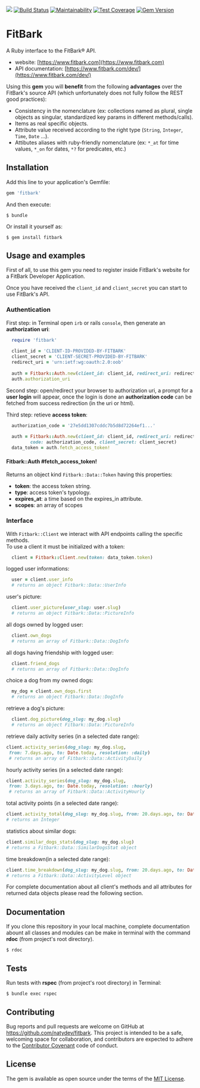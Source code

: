 ![](https://inch-ci.org/github/natydev/fitbark.svg?branch=master&amp;style=flat)
[![Build Status](https://travis-ci.org/natydev/fitbark.png?branch=master)](https://travis-ci.org/natydev/fitbark)
[![Maintainability](https://api.codeclimate.com/v1/badges/20bcd9a6380363916f5e/maintainability)](https://codeclimate.com/github/natydev/fitbark/maintainability)
[![Test Coverage](https://api.codeclimate.com/v1/badges/20bcd9a6380363916f5e/test_coverage)](https://codeclimate.com/github/natydev/fitbark/test_coverage)
[![Gem Version](https://badge.fury.io/rb/fitbark.svg)](https://badge.fury.io/rb/fitbark)


# FitBark

A Ruby interface to the FitBark® API.

* website: [https://www.fitbark.com](https://www.fitbark.com)
* API documentation: [https://www.fitbark.com/dev/](https://www.fitbark.com/dev/)

Using this **gem** you will **benefit** from the following **advantages** over the FitBark's source API (which unfortunately does not fully follow the REST good practices):

* Consistency in the nomenclature (ex: collections named as plural, single objects as singular, standardized key params in different methods/calls).
* Items as real specific objects.
* Attribute value received according to the right type (`String`, `Integer`, `Time`, `Date` ...).
* Attibutes aliases with ruby-friendly nomenclature (ex: `*_at` for time values, `*_on` for dates, `*?` for predicates, etc.)


## Installation

Add this line to your application's Gemfile:

```ruby
gem 'fitbark'
```

And then execute:

    $ bundle

Or install it yourself as:

    $ gem install fitbark


## Usage and examples

First of all, to use this gem you need to register inside FitBark's website for a FitBark Developer Application.

Once you have received the `client_id` and `client_secret` you can start to use FitBark's API.

### Authentication

First step: in Terminal open `irb` or rails `console`, then generate an **authorization uri**:

```ruby
  require 'fitbark'
  
  client_id = 'CLIENT-ID-PROVIDED-BY-FITBARK'
  client_secret = 'CLIENT-SECRET-PROVIDED-BY-FITBARK'
  redirect_uri = 'urn:ietf:wg:oauth:2.0:oob'
  
  auth = Fitbark::Auth.new(client_id: client_id, redirect_uri: redirect_uri)
  auth.authorization_uri
```
Second step: open/redirect your browser to authorization uri, a prompt for a **user login** will appear, once the login is done an **authorization code** can be fetched from success redirection (in the uri or html).

Third step: retieve **access token**:

```ruby
  authorization_code = '27e5dd1307cddc7b5d8d72264ef1...'
  
  auth = Fitbark::Auth.new(client_id: client_id, redirect_uri: redirect_uri,  
         code: authorization_code, client_secret: client_secret)
  data_token = auth.fetch_access_token!
```

#### Fitbark::Auth #fetch\_access\_token!

Returns an object kind `Fitbark::Data::Token` having this properties:

  - **token**: the access token string.
  - **type**: access token's typology.
  - **expires_at**: a time based on the expires_in attribute.
  - **scopes**: an array of scopes

### Interface

With `Fitbark::Client` we interact with API endpoints calling the specific methods.  
To use a client it must be initialized with a token:

```ruby
  client = Fitbark::Client.new(token: data_token.token)
```

logged user informations:

```ruby
  user = client.user_info
  # returns an object Fitbark::Data::UserInfo
```

user's picture:

```ruby
  client.user_picture(user_slug: user.slug)
  # returns an object Fitbark::Data::PictureInfo
```

all dogs owned by logged user:

```ruby
  client.own_dogs
  # returns an array of Fitbark::Data::DogInfo
```

all dogs having friendship with logged user:

```ruby
  client.friend_dogs
  # returns an array of Fitbark::Data::DogInfo
```

choice a dog from my owned dogs:

```ruby
  my_dog = client.own_dogs.first
  # returns an object Fitbark::Data::DogInfo
```

retrieve a dog's picture:

```ruby
  client.dog_picture(dog_slug: my_dog.slug)
  # returns an object Fitbark::Data::PictureInfo
```

retrieve daily activity series (in a selected date range):

```ruby
client.activity_series(dog_slug: my_dog.slug,  
 from: 7.days.ago, to: Date.today, resolution: :daily)
 # returns an array of Fitbark::Data::ActivityDaily
```

hourly activity series (in a selected date range):

```ruby
client.activity_series(dog_slug: my_dog.slug,  
 from: 3.days.ago, to: Date.today, resolution: :hourly)
 # returns an array of Fitbark::Data::ActivityHourly
```

total activity points (in a selected date range):

```ruby
client.activity_total(dog_slug: my_dog.slug, from: 20.days.ago, to: Date.today)
# returns an Integer
```

statistics about similar dogs:

```ruby
client.similar_dogs_stats(dog_slug: my_dog.slug)
# returns a Fitbark::Data::SimilarDogsStat object
```

time breakdown(in a selected date range):

```ruby
client.time_breakdown(dog_slug: my_dog.slug, from: 20.days.ago, to: Date.today)
# returns a Fitbark::Data::ActivityLevel object
```

For complete documentation about all client's methods and all attributes for returned data objects please read the following section.


## Documentation

If you clone this repository in your local machine, complete documentation abount all classes and modules can be make in terminal with the command **rdoc** (from project's root directory).

    $ rdoc


## Tests

Run tests with **rspec** (from project's root directory) in Terminal:

    $ bundle exec rspec



## Contributing

Bug reports and pull requests are welcome on GitHub at https://github.com/natydev/fitbark. This project is intended to be a safe, welcoming space for collaboration, and contributors are expected to adhere to the [Contributor Covenant](http://contributor-covenant.org) code of conduct.


## License

The gem is available as open source under the terms of the [MIT License](https://opensource.org/licenses/MIT).
